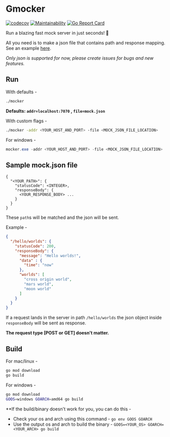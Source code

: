 # Gmocker
[![codecov](https://codecov.io/gh/Ananto30/gmocker/branch/main/graph/badge.svg?token=ulDcbeJyak)](https://codecov.io/gh/Ananto30/gmocker)
[![Maintainability](https://api.codeclimate.com/v1/badges/8d035908151fad8489ee/maintainability)](https://codeclimate.com/github/Ananto30/mocker/maintainability)
[![Go Report Card](https://goreportcard.com/badge/github.com/Ananto30/mocker)](https://goreportcard.com/report/github.com/Ananto30/mocker)

Run a blazing fast mock server in just seconds! 🚀

All you need is to make a json file that contains path and response mapping. See an example [here](https://github.com/Ananto30/mocker#sample-mockjson-file).

*Only json is supported for now, please create issues for bugs and new features.*

## Run
With defaults - 
```bash
./mocker
```
**Defaults: `addr=localhost:7070` , `file=mock.json`**


With custom flags - 
```bash
./mocker -addr <YOUR_HOST_AND_PORT> -file <MOCK_JSON_FILE_LOCATION>
```


For windows - 
```powershell
mocker.exe -addr <YOUR_HOST_AND_PORT> -file <MOCK_JSON_FILE_LOCATION>
```

## Sample mock.json file
```
{
  "<YOUR_PATH>": {
    "statusCode": <INTEGER>,
    "responseBody": {
      <YOUR_RESPONSE_BODY> ...
    }
  }
}
```
These `path`s will be matched and the json will be sent. 

Example - 
```json
{
  "/hello/worlds": {
    "statusCode": 200,
    "responseBody": {
      "message": "Hello worlds!",
      "data" : {
        "time": "now"
      },
      "worlds": [
        "cross origin world",
        "mars world",
        "moon world"
      ]
    }
  }
}
```
If a request lands in the server in path `/hello/worlds` the json object inside `responseBody` will be sent as response.

**The request type [POST or GET] doesn't matter.**

## Build
For mac/linux - 
```bash
go mod download
go build
```

For windows -
```bash
go mod download
GOOS=windows GOARCH=amd64 go build 
```

**If the build/binary doesn't work for you, you can do this -

- Check your os and arch using this command - `go env GOOS GOARCH`
- Use the output os and arch to build the binary - `GOOS=<YOUR_OS> GOARCH=<YOUR_ARCH> go build`
